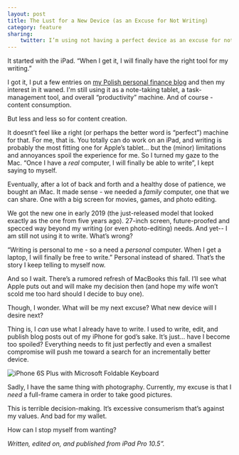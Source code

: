```yaml
---
layout: post
title: The Lust for a New Device (as an Excuse for Not Writing)
category: feature
sharing:
    twitter: I’m using not having a perfect device as an excuse for not being creative. Sounds familiar?
---
```


It started with the iPad. “When I get it, I will finally have the right tool for my writing.”

I got it, I put a few entries on [my Polish personal finance blog](https://metafinanse.pl) and then my interest in it waned. I'm still using it as a note-taking tablet, a task-management tool, and overall “productivity” machine. And of course - content consumption.

But less and less so for content creation.

It doesnt’t feel like a right (or perhaps the better word is “perfect”) machine for that. For me, that is. You totally can do work on an iPad, and writing is probably the most fitting one for Apple’s tablet... but the (minor) limitations and annoyances spoil the experience for me. So I turned my gaze to the Mac. “Once I have a *real* computer, I will finally be able to write”, I kept saying to myself.

Eventually, after a lot of back and forth and a healthy dose of patience, we bought an iMac. It made sense - we needed a *family* computer, one that we can share. One with a big screen for movies, games, and photo editing.

We got the new one in early 2019 (the just-released model that looked exactly as the one from five years ago). 27-inch screen, future-proofed and specced way beyond my writing (or even photo-editing) needs. And yet-- I am still not using it to write. What’s wrong?

“Writing is personal to me - so a need a *personal* computer. When I get a laptop, I will finally be free to write.” Personal instead of shared. That’s the story I keep telling to myself now.

And so I wait. There’s a rumored refresh of MacBooks this fall. I’ll see what Apple puts out and will make my decision then (and hope my wife won’t scold me too hard should I decide to buy one).

Though, I wonder. What will be my next excuse? What new device will I desire next?

Thing is, I *can* use what I already have to write. I used to write, edit, and publish blog posts out of my iPhone for god’s sake. It’s just... have I become too spoiled? Everything needs to fit just perfectly and even a smallest compromise will push me toward a search for an incrementally better device.

![iPhone 6S Plus with Microsoft Foldable Keyboard](https://quickcoffee.net/images/posts/7870bd45459d3640da5dc606585be65c.jpeg)

Sadly, I have the same thing with photography. Currently, my excuse is that I *need* a full-frame camera in order to take good pictures.

This is terrible decision-making. It’s excessive consumerism that’s against my values. And bad for my wallet.

How can I stop myself from wanting?

*Written, edited on, and published from iPad Pro 10.5”.*